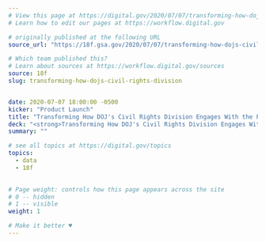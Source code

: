 ```yaml
---
# View this page at https://digital.gov/2020/07/07/transforming-how-dojs-civil-rights-division
# Learn how to edit our pages at https://workflow.digital.gov

# originally published at the following URL
source_url: "https://18f.gsa.gov/2020/07/07/transforming-how-dojs-civil-rights-division-engages-with-the-public/"

# Which team published this?
# Learn about sources at https://workflow.digital.gov/sources
source: 18f
slug: transforming-how-dojs-civil-rights-division


date: 2020-07-07 18:00:00 -0500
kicker: "Product Launch"
title: "Transforming How DOJ's Civil Rights Division Engages With the Public"
deck: "<strong>Transforming How DOJ's Civil Rights Division Engages With the Public</strong>&mdash;In order to be more responsive to the public’s changing communication needs and the increased reporting volume, the Civil Rights Division, in close collaboration with 18F, has launched a user-friendly online submission experience at civilrights.justice.gov that transforms the way the Division collects, sorts, and responds to civil rights reports."
summary: ""

# see all topics at https://digital.gov/topics
topics: 
  - data
  - 18f
  

# Page weight: controls how this page appears across the site
# 0 -- hidden
# 1 -- visible
weight: 1

# Make it better ♥
---
```

